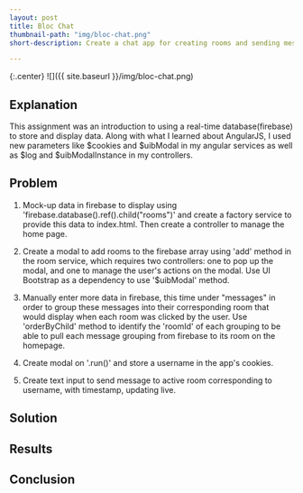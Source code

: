 ```yaml
---
layout: post
title: Bloc Chat
thumbnail-path: "img/bloc-chat.png"
short-description: Create a chat app for creating rooms and sending messages

---
```


{:.center}
![]({{ site.baseurl }}/img/bloc-chat.png)

## Explanation

This assignment was an introduction to using a real-time database(firebase) to store and display data. Along with what I learned about AngularJS, I used new parameters like $cookies and $uibModal in my angular services as well as $log and $uibModalInstance in my controllers.

## Problem

1. Mock-up data in firebase to display using 'firebase.database().ref().child("rooms")' and create a factory service to provide this data to index.html. Then create a controller to manage the home page.

2. Create a modal to add rooms to the firebase array using 'add' method in the room service, which requires two controllers: one to pop up the modal, and one to manage the user's actions on the modal. Use UI Bootstrap as a dependency to use '$uibModal' method.

3. Manually enter more data in firebase, this time under "messages" in order to group these messages into their corresponding room that would display when each room was clicked by the user. Use 'orderByChild' method to identify the 'roomId' of each grouping to be able to pull each message grouping from firebase to its room on the homepage.

4. Create modal on '.run()' and store a username in the app's cookies.

5. Create text input to send message to active room corresponding to username, with timestamp, updating live.

## Solution


## Results


## Conclusion
